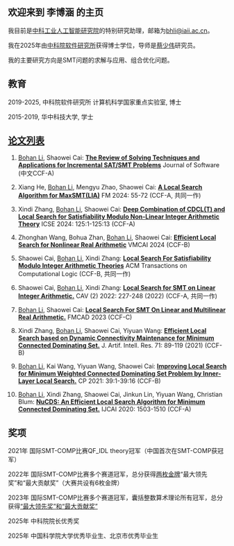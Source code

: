 ## 欢迎来到 李博涵 的主页

我目前是[中科工业人工智能研究院](http://iaii.cas.cn/)的特别研究助理，邮箱为[bhli@iaii.ac.cn](bhli@iaii.ac.cn)。

我在2025年由[中科院软件研究所](http://www.is.cas.cn/)获得博士学位，导师是[蔡少伟](http://lcs.ios.ac.cn/~caisw/)研究员。

我的主要研究方向是SMT问题的求解与应用、组合优化问题。

## 教育

2019-2025, 中科院软件研究所 计算机科学国家重点实验室,   博士

2015-2019, 华中科技大学,  学士


## [论文列表](https://dblp.uni-trier.de/pid/123/2549-2.html)

1. <u> Bohan Li</u>, Shaowei Cai:
**[The Review of Solving Techniques and Applications for Incremental SAT/SMT Problems](https://www.jos.org.cn/jos/article/abstract/qa009)** 
Journal of Software (中文CCF-A)

1. Xiang He, <u>Bohan Li</u>, Mengyu Zhao, Shaowei Cai:
**[ A Local Search Algorithm for MaxSMT(LIA)]()** FM 2024: 55-72 (CCF-A, 共同一作)

1. Xindi Zhang, <u>Bohan Li</u>, Shaowei Cai:
**[ Deep Combination of CDCL(T) and Local Search for Satisfiability Modulo Non-Linear Integer Arithmetic Theory](https://dl.acm.org/doi/10.1145/3597503.3639105)**  ICSE 2024: 125:1-125:13 (CCF-A)

1. Zhonghan Wang, Bohua Zhan, <u>Bohan Li</u>, Shaowei Cai:
**[Efficient Local Search for Nonlinear Real Arithmetic](https://doi.org/10.48550/arXiv.2311.14249)** VMCAI 2024 (CCF-B)

1. Shaowei Cai, <u>Bohan Li</u>, Xindi Zhang:
**[Local Search For Satisfiability Modulo Integer Arithmetic Theories](https://dl.acm.org/doi/10.1145/3597495)**  ACM Transactions on Computational Logic (CCF-B, 共同一作)


1. Shaowei Cai, <u>Bohan Li</u>, Xindi Zhang:
**[Local Search for SMT on Linear Integer Arithmetic.](https://link.springer.com/chapter/10.1007/978-3-031-13188-2_12)**  CAV (2) 2022: 227-248 (2022) (CCF-A, 共同一作)

1. <u>Bohan Li</u>, Shaowei Cai:
**[Local Search For SMT On Linear and Multilinear Real Arithmetic.](https://repositum.tuwien.at/handle/20.500.12708/188824)** FMCAD 2023 (CCF-C)


1. Xindi Zhang, <u>Bohan Li</u>, Shaowei Cai, Yiyuan Wang:
**[Efficient Local Search based on Dynamic Connectivity Maintenance for Minimum Connected Dominating Set.](https://doi.org/10.1613/jair.1.12618)**  J. Artif. Intell. Res. 71: 89-119 (2021) (CCF-B)



1. <u>Bohan Li</u>, Kai Wang, Yiyuan Wang, Shaowei Cai:
**[Improving Local Search for Minimum Weighted Connected Dominating Set Problem by Inner-Layer Local Search.](https://doi.org/10.4230/LIPIcs.CP.2021.39)** CP 2021: 39:1-39:16 (CCF-B)



1. <u>Bohan Li</u>, Xindi Zhang, Shaowei Cai, Jinkun Lin, Yiyuan Wang, Christian Blum:
**[NuCDS: An Efficient Local Search Algorithm for Minimum Connected Dominating Set.](https://doi.org/10.24963/ijcai.2020/209)** IJCAI 2020: 1503-1510 (CCF-A)



## 奖项

2021年  国际SMT-COMP比赛QF_IDL theory冠军（中国首次在SMT-COMP获冠军）

2022年  国际SMT-COMP比赛多个赛道冠军，总分获得[两枚金牌](https://github.com/DouglasLee001/DouglasLee001.github.io/blob/main/smt.png)“最大领先奖”和“最大贡献奖”（大赛共设有6枚金牌）

2023年  国际SMT-COMP比赛多个赛道冠军，囊括整数算术理论所有冠军，总分获得[“最大领先奖”和“最大贡献奖”](https://github.com/DouglasLee001/DouglasLee001.github.io/blob/main/certificate-2023.pdf)

2025年  中科院院长优秀奖

2025年  中国科学院大学优秀毕业生、北京市优秀毕业生